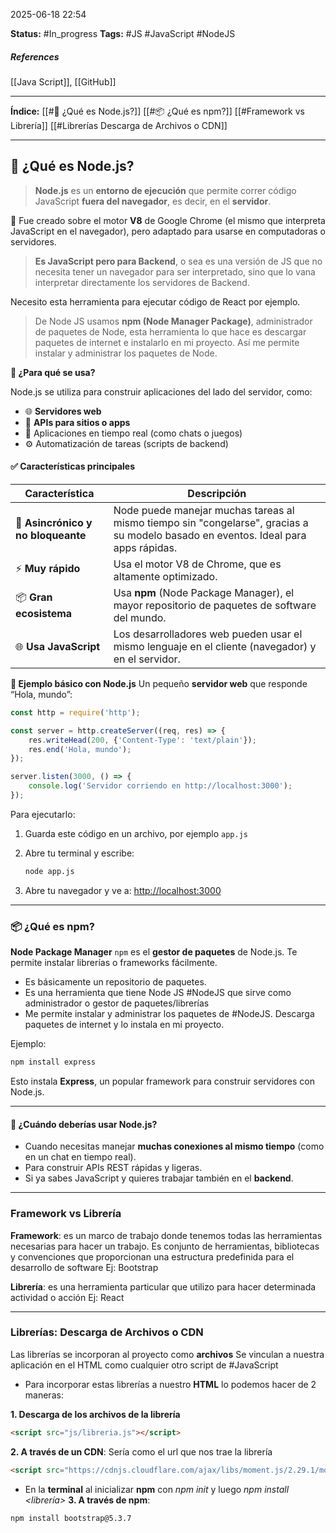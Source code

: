 2025-06-18 22:54

**Status:** #In_progress 
**Tags:** #JS #JavaScript #NodeJS 
##### **References**
[[Java Script]], [[GitHub]]

--------------
**Índice:**
[[#🚀 ¿Qué es Node.js?]]
[[#📦 ¿Qué es npm?]]
[[#Framework vs Librería]]
[[#Librerías Descarga de Archivos o CDN]]

---
## 🚀 ¿Qué es Node.js?

>**Node.js** es un **entorno de ejecución** que permite correr código JavaScript **fuera del navegador**, es decir, en el **servidor**.

🔧 Fue creado sobre el motor **V8** de Google Chrome (el mismo que interpreta JavaScript en el navegador), pero adaptado para usarse en computadoras o servidores.

>**Es JavaScript pero para Backend**, o sea es una versión de JS que no necesita tener un navegador para ser interpretado, sino que lo vana  interpretar directamente los servidores de Backend.

Necesito esta herramienta para ejecutar código de React por ejemplo.

>De Node JS usamos **npm (Node Manager Package)**, administrador de paquetes de Node, esta herramienta lo que hace es descargar paquetes de internet e instalarlo en mi proyecto. Así me permite instalar y administrar los paquetes de Node.

 **🧠 ¿Para qué se usa?**

Node.js se utiliza para construir aplicaciones del lado del servidor, como:

- 🌐 **Servidores web**
- 🛒 **APIs para sitios o apps**
- 📡 Aplicaciones en tiempo real (como chats o juegos)
- ⚙️ Automatización de tareas (scripts de backend)    

#### ✅ Características principales

| Característica                     | Descripción                                                                                                                        |
| ---------------------------------- | ---------------------------------------------------------------------------------------------------------------------------------- |
| 🧵 **Asincrónico y no bloqueante** | Node puede manejar muchas tareas al mismo tiempo sin "congelarse", gracias a su modelo basado en eventos. Ideal para apps rápidas. |
| ⚡ **Muy rápido**                   | Usa el motor V8 de Chrome, que es altamente optimizado.                                                                            |
| 📦 **Gran ecosistema**             | Usa **npm** (Node Package Manager), el mayor repositorio de paquetes de software del mundo.                                        |
| 🌐 **Usa JavaScript**              | Los desarrolladores web pueden usar el mismo lenguaje en el cliente (navegador) y en el servidor.                                  |
**🧪 Ejemplo básico con Node.js**
Un pequeño **servidor web** que responde “Hola, mundo”:

```javascript
const http = require('http');

const server = http.createServer((req, res) => {
    res.writeHead(200, {'Content-Type': 'text/plain'});
    res.end('Hola, mundo');
});

server.listen(3000, () => {
    console.log('Servidor corriendo en http://localhost:3000');
});
```

Para ejecutarlo:

1. Guarda este código en un archivo, por ejemplo `app.js`
2. Abre tu terminal y escribe:

    ```bash
    node app.js
    ```
    
3. Abre tu navegador y ve a: [http://localhost:3000](http://localhost:3000/)


---
### 📦 ¿Qué es npm?
**Node Package Manager**
`npm` es el **gestor de paquetes** de Node.js. Te permite instalar librerías o frameworks fácilmente.

- Es básicamente un repositorio de paquetes.
- Es una herramienta que tiene Node JS #NodeJS que sirve como administrador o gestor de paquetes/librerías
- Me permite instalar y administrar los paquetes de #NodeJS. Descarga paquetes de internet y lo instala en mi proyecto. 

Ejemplo:

```bash
npm install express
```

Esto instala **Express**, un popular framework para construir servidores con Node.js.

---
#### 🎯 ¿Cuándo deberías usar Node.js?

- Cuando necesitas manejar **muchas conexiones al mismo tiempo** (como en un chat en tiempo real).
- Para construir APIs REST rápidas y ligeras.
- Si ya sabes JavaScript y quieres trabajar también en el **backend**.

---
### Framework vs Librería

**Framework**: es un marco de trabajo donde tenemos todas las herramientas necesarias para hacer un trabajo. Es conjunto de herramientas, bibliotecas y convenciones que proporcionan una estructura predefinida para el desarrollo de software
Ej: Bootstrap

**Librería**: es una herramienta particular que utilizo para hacer determinada actividad o acción
Ej: React

---
### Librerías: Descarga de Archivos o CDN

Las librerías se incorporan al proyecto como **archivos**
Se vinculan a nuestra aplicación en el HTML como cualquier otro script de #JavaScript 

- Para incorporar estas librerías a nuestro **HTML** lo podemos hacer de 2 maneras:

**1. Descarga de los archivos de la librería**
```html
<script src="js/libreria.js"></script>
```

**2. A través de un CDN**:
Sería como el url que nos trae la librería
```html
<script src="https://cdnjs.cloudflare.com/ajax/libs/moment.js/2.29.1/moment.min.js"></script>
```


- En la **terminal** al inicializar **npm** con *npm init* y luego *npm install <librería>*
**3. A través de npm**:
```bash
npm install bootstrap@5.3.7
````


